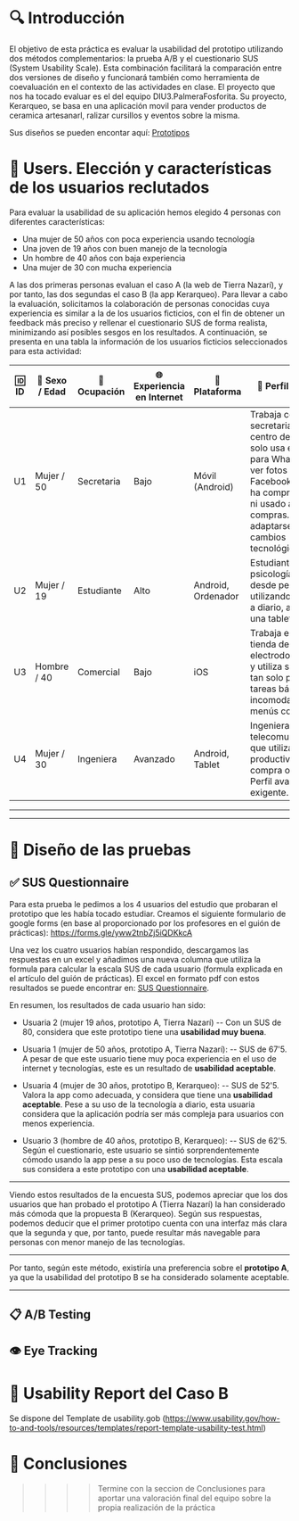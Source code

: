 # 🔍 Introducción
El objetivo de esta práctica es evaluar la usabilidad del prototipo utilizando dos métodos complementarios: la prueba A/B y el cuestionario SUS (System Usability Scale). Esta combinación facilitará la comparación entre dos versiones de diseño y funcionará también como herramienta de coevaluación en el contexto de las actividades en clase.
El proyecto que nos ha tocado evaluar es el del equipo DIU3.PalmeraFosforita. Su proyecto, Kerarqueo, se basa en una aplicación movil para vender productos de ceramica artesanarl, ralizar cursillos y eventos sobre la misma. 

Sus diseños se pueden encontar aquí: [Prototipos](https://www.figma.com/proto/RmxUR8LE3bxbivaD4IAYlw/layout_hi-fi?node-id=2-359&t=LVN78XnzukW0aWbK-1&scaling=scale-down&content-scaling=fixed&page-id=0%3A1)

# 👥 Users. Elección y características de los usuarios reclutados
Para evaluar la usabilidad de su aplicación hemos elegido 4 personas con diferentes características:
- Una mujer de 50 años con poca experiencia usando tecnología
- Una joven de 19 años con buen manejo de la tecnología
- Un hombre de 40 años con baja experiencia
- Una mujer de 30 con mucha experiencia

A las dos primeras personas evaluan el caso A (la web de Tierra Nazarí), y por tanto, las dos segundas el caso B (la app Kerarqueo). Para llevar a cabo la evaluación, solicitamos la colaboración de personas conocidas cuya experiencia es similar a la de los usuarios ficticios, con el fin de obtener un feedback más preciso y rellenar el cuestionario SUS de forma realista, minimizando así posibles sesgos en los resultados. A continuación, se presenta en una tabla la información de los usuarios ficticios seleccionados para esta actividad:

| 🆔 ID | 👤 Sexo / Edad | 💼 Ocupación | 🌐 Experiencia en Internet | 📱 Plataforma | 🧩 Perfil cubierto | 🧪 Test | 📊 SUS Score |
|------|----------------|--------------|----------------------------|----------------|--------------------|---------|---------------|
| U1   | Mujer / 50     | Secretaria   | Bajo                       | Móvil (Android) | Trabaja como secretaria en un centro de salud y solo usa el móvil para WhatsApp y ver fotos en Facebook. Nunca ha comprado online ni usado apps de compras. Le cuesta adaptarse a cambios tecnológicos. | A       | --            |
| U2   | Mujer / 19    | Estudiante   | Alto                       | Android, Ordenador | Estudiante de psicología. Lleva desde pequeña utilizando su movil a diario, además de una tablet y un PC. | A       | --            |
| U3   | Hombre / 40    | Comercial    | Bajo                       | iOS              | Trabaja en una tienda de electrodomésticos y utiliza su iPhone tan solo para las tareas básicas. Le incomodan los menús complejos. | B       | --            |
| U4   | Mujer / 30     | Ingeniera    | Avanzado                   | Android, Tablet  | Ingeniera de telecomunicaciones que utiliza apps de productividad y compra online. Perfil avanzado y exigente. | B       | --            |

---
---

# 🧪 Diseño de las pruebas

## ✅ SUS Questionnaire
Para esta prueba le pedimos a los 4 usuarios del estudio que probaran el prototipo que les había tocado estudiar. Creamos el siguiente formulario de google forms (en base al proporcionado por los profesores en el guión de prácticas): https://forms.gle/yww2tnbZj5iQDKkcA

Una vez los cuatro usuarios habían respondido, descargamos las respuestas en un excel y añadimos una nueva columna que utiliza la formula para calcular la escala SUS de cada usuario (formula explicada en el artículo del guión de prácticas). El excel en formato pdf con estos resultados se puede encontrar en: [SUS Questionnaire](./sus_results.pdf).

En resumen, los resultados de cada usuario han sido:
- Usuaria 2 (mujer 19 años, prototipo A, Tierra Nazarí)
-- Con un SUS de 80, considera que este prototipo tiene una **usabilidad muy buena**.

- Usuaria 1 (mujer de 50 años, prototipo A, Tierra Nazarí):
-- SUS de 67'5. A pesar de que este usuario tiene muy poca experiencia en el uso de internet y tecnologías, este es un resultado de **usabilidad aceptable**.

- Usuaria 4 (mujer de 30 años, prototipo B, Kerarqueo):
-- SUS de 52'5. Valora la app como adecuada, y considera que tiene una **usabilidad aceptable**. Pese a su uso de la tecnología a diario, esta usuaria considera que la aplicación podría ser más compleja para usuarios con menos experiencia.

- Usuario 3 (hombre de 40 años, prototipo B, Kerarqueo):
-- SUS de 62'5. Según el cuestionario, este usuario se sintió sorprendentemente cómodo usando la app pese a su poco uso de tecnologías. Esta escala sus considera a este prototipo con una **usabilidad aceptable**.

---

Viendo estos resultados de la encuesta SUS, podemos apreciar que los dos usuarios que han probado el prototipo A (Tierra Nazarí) la han considerado más cómoda que la propuesta B (Kerarqueo). Según sus respuestas, podemos deducir que el primer prototipo cuenta con una interfaz más clara que la segunda y que, por tanto, puede resultar más navegable para personas con menor manejo de las tecnologías.

---

Por tanto, según este método, existiría una preferencia sobre el **prototipo A**, ya que la usabilidad del prototipo B se ha considerado solamente aceptable.

---

## 📋 A/B Testing

## 👁️ Eye Tracking

# 🧾 Usability Report del Caso B

Se dispone del Template de usability.gob (https://www.usability.gov/how-to-and-tools/resources/templates/report-template-usability-test.html) 

# 🧠 Conclusiones

>>>> Termine con la seccion de Conclusiones para aportar una valoración final del equipo sobre la propia realización de la práctica
